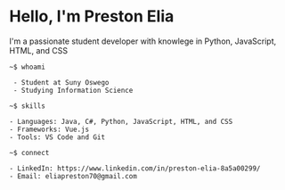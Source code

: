 # Hello, I'm Preston Elia

I'm a passionate student developer with knowlege in Python, JavaScript, HTML, and CSS
```shell
~$ whoami

 - Student at Suny Oswego
 - Studying Information Science

~$ skills

- Languages: Java, C#, Python, JavaScript, HTML, and CSS
- Frameworks: Vue.js
- Tools: VS Code and Git

~$ connect

- LinkedIn: https://www.linkedin.com/in/preston-elia-8a5a00299/
- Email: eliapreston70@gmail.com
